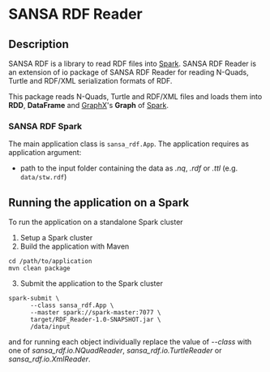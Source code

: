 # SANSA RDF Reader

## Description
SANSA RDF is a library to read RDF files into [Spark](https://spark.apache.org). SANSA RDF Reader is an extension of io package of SANSA RDF Reader for reading N-Quads, Turtle and RDF/XML serialization formats of RDF.

This package reads N-Quads, Turtle and RDF/XML files and loads them into **RDD**, **DataFrame** and [GraphX](https://spark.apache.org/graphx/)'s **Graph** of [Spark](https://spark.apache.org).

### SANSA RDF Spark
The main application class is `sansa_rdf.App`.
The application requires as application argument:

- path to the input folder containing the data as *.nq*, *.rdf* or *.ttl* (e.g. `data/stw.rdf`)

## Running the application on a Spark

To run the application on a standalone Spark cluster

1. Setup a Spark cluster
2. Build the application with Maven

  ```
  cd /path/to/application
  mvn clean package
  ```

3. Submit the application to the Spark cluster

  ```
  spark-submit \
		--class sansa_rdf.App \
		--master spark://spark-master:7077 \
 		target/RDF_Reader-1.0-SNAPSHOT.jar \
		/data/input
  ```

  and for running each object individually replace the value of *--class* with one of *sansa_rdf.io.NQuadReader*, *sansa_rdf.io.TurtleReader* or *sansa_rdf.io.XmlReader*.
